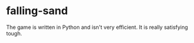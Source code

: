# falling-sand
The game is written in Python and isn't very efficient. It is really satisfying tough.
